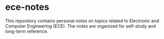# ece-notes
This repository contains personal notes on topics related to Electronic and Computer Engineering (ECE). The notes are organized for self-study and long-term reference.
